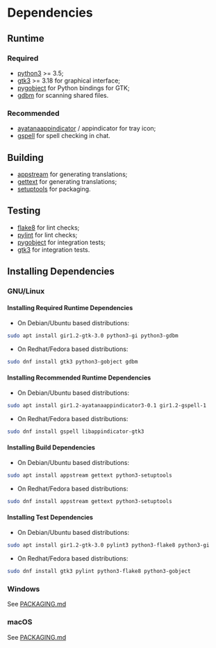 # Dependencies

## Runtime

### Required

- [python3](https://www.python.org/) >= 3.5;
- [gtk3](https://gtk.org/) >= 3.18 for graphical interface;
- [pygobject](https://pygobject.readthedocs.io/) for Python bindings for GTK;
- [gdbm](https://www.gnu.org/software/gdbm/) for scanning shared files.

### Recommended

- [ayatanaappindicator](https://lazka.github.io/pgi-docs/AyatanaAppIndicator3-0.1/) / appindicator for tray icon;
- [gspell](https://lazka.github.io/pgi-docs/Gspell-1/) for spell checking in chat.

## Building

- [appstream](https://freedesktop.org/wiki/Distributions/AppStream/) for generating translations;
- [gettext](https://www.gnu.org/software/gettext/) for generating translations;
- [setuptools](https://setuptools.pypa.io/) for packaging.

## Testing

- [flake8](https://flake8.pycqa.org/) for lint checks;
- [pylint](https://pylint.org/) for lint checks;
- [pygobject](https://pygobject.readthedocs.io/) for integration tests;
- [gtk3](https://gtk.org/) for integration tests.


## Installing Dependencies

### GNU/Linux

#### Installing Required Runtime Dependencies

- On Debian/Ubuntu based distributions:

```sh
sudo apt install gir1.2-gtk-3.0 python3-gi python3-gdbm
```

- On Redhat/Fedora based distributions:

```sh
sudo dnf install gtk3 python3-gobject gdbm
```

#### Installing Recommended Runtime Dependencies

- On Debian/Ubuntu based distributions:

```sh
sudo apt install gir1.2-ayatanaappindicator3-0.1 gir1.2-gspell-1
```

- On Redhat/Fedora based distributions:

```sh
sudo dnf install gspell libappindicator-gtk3
```

#### Installing Build Dependencies

- On Debian/Ubuntu based distributions:

```sh
sudo apt install appstream gettext python3-setuptools
```

- On Redhat/Fedora based distributions:

```sh
sudo dnf install appstream gettext python3-setuptools
```

#### Installing Test Dependencies

- On Debian/Ubuntu based distributions:

```sh
sudo apt install gir1.2-gtk-3.0 pylint3 python3-flake8 python3-gi
```

- On Redhat/Fedora based distributions:

```sh
sudo dnf install gtk3 pylint python3-flake8 python3-gobject
```

### Windows

See [PACKAGING.md](PACKAGING.md#windows)

### macOS

See [PACKAGING.md](PACKAGING.md#macos)
